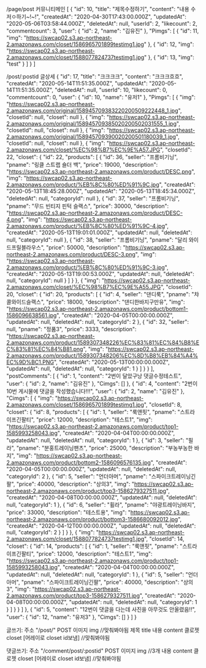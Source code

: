 /page/post 커뮤니티메인
[
    {
        "id": 10,
        "title": "제목수정하기",
        "content": "내용 수저ㅇ하기~!~!",
        "createdAt": "2020-04-30T17:43:00.000Z",
        "updatedAt": "2020-05-06T03:58:44.000Z",
        "deletedAt": null,
        "userId": 2,
        "likecount": 2,
        "commentcount": 3,
        "user": {
            "id": 2,
            "name": "김유진"
        },
        "Pimgs": [
            {
                "id": 11,
                "img": "https://swcap02.s3.ap-northeast-2.amazonaws.com/closet/1586965701899testimg1.jpg"
            },
            {
                "id": 12,
                "img": "https://swcap02.s3.ap-northeast-2.amazonaws.com/closet/1588077824737testimg1.jpg"
            },
            {
                "id": 13,
                "img": "test"
            }
        ]
    }
]

/post/:postid 글상세
{
    "id": 17,
    "title": "크크크크",
    "content": "크크크흐흐",
    "createdAt": "2020-05-14T11:51:35.000Z",
    "updatedAt": "2020-05-14T11:51:35.000Z",
    "deletedAt": null,
    "userId": 10,
    "likecount": 0,
    "commentcount": 0,
    "user": {
        "id": 10,
        "name": "유저1"
    },
    "Pimgs": [
        {
            "img": "https://swcap02.s3.ap-northeast-2.amazonaws.com/original/158945709383220200509222448_1.jpg",
            "closetId": null,
            "closet": null
        },
        {
            "img": "https://swcap02.s3.ap-northeast-2.amazonaws.com/original/158945709385020200502031555_1.jpg",
            "closetId": null,
            "closet": null
        },
        {
            "img": "https://swcap02.s3.ap-northeast-2.amazonaws.com/original/158945709390020200501180039_1.jpg",
            "closetId": null,
            "closet": null
        },
        {
            "img": "https://swcap02.s3.ap-northeast-2.amazonaws.com/closet/%EC%98%B7%EC%9E%A57.JPG",
            "closetId": 22,
            "closet": {
                "id": 22,
                "products": [
                    {
                        "id": 36,
                        "seller": "프롬비기닝",
                        "pname": "링클 스트랩 숄더 백",
                        "price": 19000,
                        "description": "https://swcap02.s3.ap-northeast-2.amazonaws.com/product/DESC.png",
                        "img": "https://swcap02.s3.ap-northeast-2.amazonaws.com/product/%EB%8C%80%ED%91%9C.jpg",
                        "createdAt": "2020-05-13T18:45:28.000Z",
                        "updatedAt": "2020-05-13T18:45:34.000Z",
                        "deletedAt": null,
                        "categoryId": null
                    },
                    {
                        "id": 37,
                        "seller": "프롬비기닝",
                        "pname": "무드 빈티지 핀턱 슬랙스",
                        "price": 30000,
                        "description": "https://swcap02.s3.ap-northeast-2.amazonaws.com/product/DESC-4.png",
                        "img": "https://swcap02.s3.ap-northeast-2.amazonaws.com/product/%EB%8C%80%ED%91%9C-4.jpg",
                        "createdAt": "2020-05-13T19:01:01.000Z",
                        "updatedAt": null,
                        "deletedAt": null,
                        "categoryId": null
                    },
                    {
                        "id": 38,
                        "seller": "프롬비기닝",
                        "pname": "달리 와이드프릴블라우스",
                        "price": 50000,
                        "description": "https://swcap02.s3.ap-northeast-2.amazonaws.com/product/DESC-3.png",
                        "img": "https://swcap02.s3.ap-northeast-2.amazonaws.com/product/%EB%8C%80%ED%91%9C-3.jpg",
                        "createdAt": "2020-05-13T19:00:53.000Z",
                        "updatedAt": null,
                        "deletedAt": null,
                        "categoryId": null
                    }
                ]
            }
        },
        {
            "img": "https://swcap02.s3.ap-northeast-2.amazonaws.com/closet/%EC%98%B7%EC%9E%A55.JPG",
            "closetId": 20,
            "closet": {
                "id": 20,
                "products": [
                    {
                        "id": 4,
                        "seller": "댄디룩",
                        "pname": "챠콜와이드슬랙스",
                        "price": 18000,
                        "description": "댄디한바지구만유",
                        "img": "https://swcap02.s3.ap-northeast-2.amazonaws.com/product/bottom1-1586096638561.jpg",
                        "createdAt": "2020-04-05T00:00:00.000Z",
                        "updatedAt": null,
                        "deletedAt": null,
                        "categoryId": 2
                    },
                    {
                        "id": 32,
                        "seller": null,
                        "pname": "정품3",
                        "price": 3333,
                        "description": "https://swcap02.s3.ap-northeast-2.amazonaws.com/product/1589307348226%EC%83%81%EC%84%B8%EC%83%81%EC%84%B81.png",
                        "img": "https://swcap02.s3.ap-northeast-2.amazonaws.com/product/1589307348206%EC%8D%B8%EB%84%A4%EC%9D%BC1.PNG",
                        "createdAt": "2020-05-13T00:00:00.000Z",
                        "updatedAt": null,
                        "deletedAt": null,
                        "categoryId": 1
                    }
                ]
            }
        }
    ],
    "postComments": [
        {
            "id": 1,
            "content": "2번이 달았구낭 댓글수정테스트",
            "user": {
                "id": 2,
                "name": "김유진"
            },
            "Cimgs": []
        },
        {
            "id": 4,
            "content": "2번이 10번 게시물에 댓글을 작성했습니다!!!",
            "user": {
                "id": 2,
                "name": "김유진"
            },
            "Cimgs": [
                {
                    "img": "https://swcap02.s3.ap-northeast-2.amazonaws.com/closet/1586965701899testimg1.jpg",
                    "closetId": 8,
                    "closet": {
                        "id": 8,
                        "products": [
                            {
                                "id": 1,
                                "seller": "룩앤핏",
                                "pname": "스트라이프긴팔티",
                                "price": 12000,
                                "description": "테스트1",
                                "img": "https://swcap02.s3.ap-northeast-2.amazonaws.com/product/top1-1585993258043.jpg",
                                "createdAt": "2020-04-04T00:00:00.000Z",
                                "updatedAt": null,
                                "deletedAt": null,
                                "categoryId": 1
                            },
                            {
                                "id": 3,
                                "seller": "필라",
                                "pname": "분홍트레이닝팬츠",
                                "price": 25000,
                                "description": "부농부농한 바지",
                                "img": "https://swcap02.s3.ap-northeast-2.amazonaws.com/product/bottom2-1586096576135.jpg",
                                "createdAt": "2020-04-05T00:00:00.000Z",
                                "updatedAt": null,
                                "deletedAt": null,
                                "categoryId": 2
                            },
                            {
                                "id": 5,
                                "seller": "언더아머",
                                "pname": "스파이크트레이닝긴팔",
                                "price": 40000,
                                "description": "상의3",
                                "img": "https://swcap02.s3.ap-northeast-2.amazonaws.com/product/top3-1586279327511.jpg",
                                "createdAt": "2020-04-08T00:00:00.000Z",
                                "updatedAt": null,
                                "deletedAt": null,
                                "categoryId": 1
                            },
                            {
                                "id": 6,
                                "seller": "휠라",
                                "pname": "야광트레이닝바지",
                                "price": 33000,
                                "description": "테스트용",
                                "img": "https://swcap02.s3.ap-northeast-2.amazonaws.com/product/bottom3-1586680092012.jpg",
                                "createdAt": "2020-04-12T00:00:00.000Z",
                                "updatedAt": null,
                                "deletedAt": null,
                                "categoryId": 2
                            }
                        ]
                    }
                },
                {
                    "img": "https://swcap02.s3.ap-northeast-2.amazonaws.com/closet/1588077824737testimg1.jpg",
                    "closetId": 14,
                    "closet": {
                        "id": 14,
                        "products": [
                            {
                                "id": 1,
                                "seller": "룩앤핏",
                                "pname": "스트라이프긴팔티",
                                "price": 12000,
                                "description": "테스트1",
                                "img": "https://swcap02.s3.ap-northeast-2.amazonaws.com/product/top1-1585993258043.jpg",
                                "createdAt": "2020-04-04T00:00:00.000Z",
                                "updatedAt": null,
                                "deletedAt": null,
                                "categoryId": 1
                            },
                            {
                                "id": 5,
                                "seller": "언더아머",
                                "pname": "스파이크트레이닝긴팔",
                                "price": 40000,
                                "description": "상의3",
                                "img": "https://swcap02.s3.ap-northeast-2.amazonaws.com/product/top3-1586279327511.jpg",
                                "createdAt": "2020-04-08T00:00:00.000Z",
                                "updatedAt": null,
                                "deletedAt": null,
                                "categoryId": 1
                            }
                        ]
                    }
                }
            ]
        },
        {
            "id": 5,
            "content": "12번이 댓글을 다는데 사진을 아무것도 안올렸음!!",
            "user": {
                "id": 12,
                "name": "유저3"
            },
            "Cimgs": []
        }
    ]
}

글쓰기: 주소 "/post/" POST
이미지 img //맞춰봐야됨
제목 title
내용 content
클로젯 closet [어레이로 closet id보냄] //맞춰봐야됨

댓글쓰기: 주소 "/comment/post/:postid" POST
이미지 img //3개
내용 content
클로젯 closet [어레이로 closet id보냄] //맞춰봐야됨


